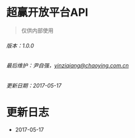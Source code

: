 # 超赢开放平台API

> 仅供内部使用

###### 版本：1.0.0

###### 最后维护：尹自强，yinziqiang@chaoying.com.cn

###### 更新日期：2017-05-17

# 更新日志

* 2017-05-17



